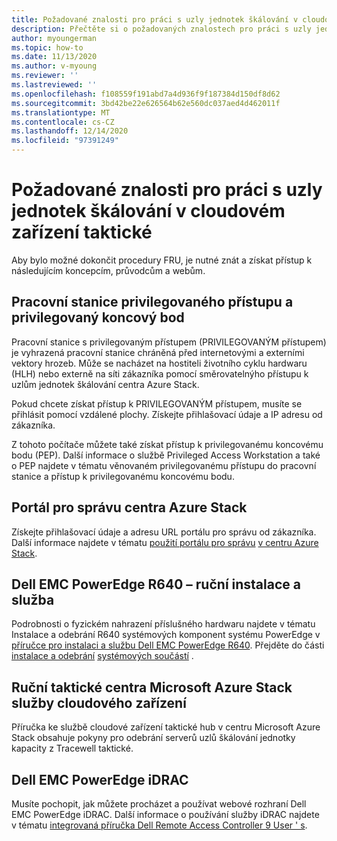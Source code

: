 ```yaml
---
title: Požadované znalosti pro práci s uzly jednotek škálování v cloudovém zařízení taktické
description: Přečtěte si o požadovaných znalostech pro práci s uzly jednotek škálování ve taktické cloudovém zařízení.
author: myoungerman
ms.topic: how-to
ms.date: 11/13/2020
ms.author: v-myoung
ms.reviewer: ''
ms.lastreviewed: ''
ms.openlocfilehash: f108559f191abd7a4d936f9f187384d150df8d62
ms.sourcegitcommit: 3bd42be22e626564b62e560dc037aed4d462011f
ms.translationtype: MT
ms.contentlocale: cs-CZ
ms.lasthandoff: 12/14/2020
ms.locfileid: "97391249"
---
```

# <a name="required-knowledge-for-working-with-scale-unit-nodes-in-a-tactical-cloud-appliance"></a>Požadované znalosti pro práci s uzly jednotek škálování v cloudovém zařízení taktické

Aby bylo možné dokončit procedury FRU, je nutné znát a získat přístup k následujícím koncepcím, průvodcům a webům.

## <a name="privileged-access-workstation-and-the-privileged-endpoint"></a>Pracovní stanice privilegovaného přístupu a privilegovaný koncový bod

Pracovní stanice s privilegovaným přístupem (PRIVILEGOVANÝM přístupem) je vyhrazená pracovní stanice chráněná před internetovými a externími vektory hrozeb. Může se nacházet na hostiteli životního cyklu hardwaru (HLH) nebo externě na síti zákazníka pomocí směrovatelnýho přístupu k uzlům jednotek škálování centra Azure Stack.

Pokud chcete získat přístup k PRIVILEGOVANÝM přístupem, musíte se přihlásit pomocí vzdálené plochy. Získejte přihlašovací údaje a IP adresu od zákazníka.

Z tohoto počítače můžete také získat přístup k privilegovanému koncovému bodu (PEP).
Další informace o službě Privileged Access Workstation a také o PEP najdete v tématu věnovaném privilegovanému přístupu do pracovní stanice a přístup k privilegovanému koncovému bodu.

## <a name="azure-stack-hub-administrator-portal"></a>Portál pro správu centra Azure Stack

Získejte přihlašovací údaje a adresu URL portálu pro správu od zákazníka.
Další informace najdete v tématu [použití portálu pro správu](https://docs.microsoft.com/azure-stack/operator/azure-stack-manage-portals) 
 [v centru Azure Stack](https://docs.microsoft.com/azure-stack/operator/azure-stack-manage-portals).

## <a name="dell-emc-poweredge-r640-installation-and-service-manual"></a>Dell EMC PowerEdge R640 – ruční instalace a služba

Podrobnosti o fyzickém nahrazení příslušného hardwaru najdete v tématu Instalace a odebrání R640 systémových komponent systému PowerEdge v [příručce pro instalaci a službu Dell EMC PowerEdge R640](https://www.dell.com/support/manuals/us/en/04/poweredge-r640/per640_ism_pub/dell-emc-poweredge-r640-overview?guid=guid-f39be9ba-158c-45e3-b8b1-f07bb750d6d4).
Přejděte do části [instalace a odebrání](https://www.dell.com/support/manuals/us/en/04/poweredge-r640/per640_ism_pub/installing-and-removing-system-components?guid=guid-5a5943c4-fe26-4faa-a10c-2afa4c1993ff&lang=en-us) 
 [systémových součástí](https://www.dell.com/support/manuals/us/en/04/poweredge-r640/per640_ism_pub/installing-and-removing-system-components?guid=guid-5a5943c4-fe26-4faa-a10c-2afa4c1993ff&lang=en-us) .

## <a name="microsoft-azure-stack-hub-tactical-cloud-appliance-service-manual"></a>Ruční taktické centra Microsoft Azure Stack služby cloudového zařízení

Příručka ke službě cloudové zařízení taktické hub v centru Microsoft Azure Stack obsahuje pokyny pro odebrání serverů uzlů škálování jednotky kapacity z Tracewell taktické.

## <a name="dell-emc-poweredge-idrac"></a>Dell EMC PowerEdge iDRAC

Musíte pochopit, jak můžete procházet a používat webové rozhraní Dell EMC PowerEdge iDRAC. Další informace o používání služby iDRAC najdete v tématu [integrovaná příručka Dell Remote Access Controller 9 User \' s](https://www.dell.com/support/manuals/us/en/04/poweredge-r840/idrac9_4.00.00.00_ug_new/overview-of-idrac?guid=guid-a03c2558-4f39-40c8-88b8-38835d0e9003).

